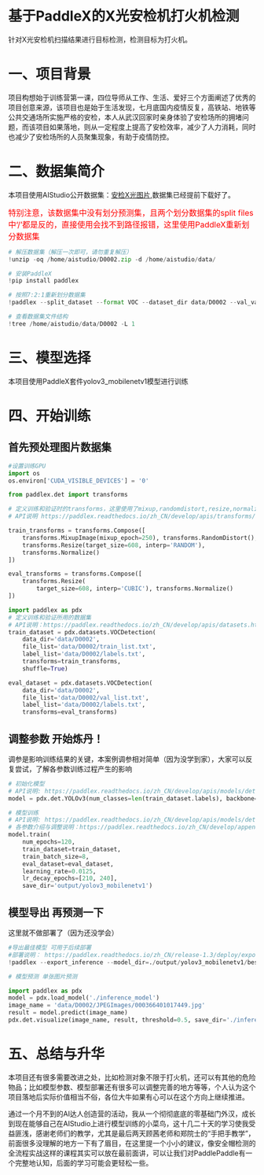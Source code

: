 # 基于PaddleX的X光安检机打火机检测

针对X光安检机扫描结果进行目标检测，检测目标为打火机。

# 一、项目背景

项目构想始于训练营第一课，四位导师从工作、生活、爱好三个方面阐述了优秀的项目创意来源，该项目也是始于生活发现，七月底国内疫情反复，高铁站、地铁等公共交通场所实施严格的安检，本人从武汉回家时亲身体验了安检场所的拥堵问题，而该项目如果落地，则从一定程度上提高了安检效率，减少了人力消耗，同时也减少了安检场所的人员聚集现象，有助于疫情防控。

# 二、数据集简介

本项目使用AIStudio公开数据集：[安检X光图片](http://aistudio.baidu.com/aistudio/datasetdetail/67989),数据集已经提前下载好了。

<font size="3" color="red">特别注意，该数据集中没有划分预测集，且两个划分数据集的split files中‘/’都是反的，直接使用会找不到路径报错，这里使用PaddleX重新划分数据集</font>




```python
# 解压数据集（解压一次即可，请勿重复解压）
!unzip -oq /home/aistudio/D0002.zip -d /home/aistudio/data/
```


```python
# 安装PaddleX
!pip install paddlex
```


```python
# 按照7:2:1重新划分数据集
!paddlex --split_dataset --format VOC --dataset_dir data/D0002 --val_value 0.2 --test_value 0.1
```


```python
# 查看数据集文件结构
!tree /home/aistudio/data/D0002 -L 1
```

# 三、模型选择

本项目使用PaddleX套件yolov3_mobilenetv1模型进行训练


# 四、开始训练

## 首先预处理图片数据集


```python
#设置训练GPU
import os
os.environ['CUDA_VISIBLE_DEVICES'] = '0'
```


```python
from paddlex.det import transforms

# 定义训练和验证时的transforms，这里使用了mixup,randomdistort,resize,normalize四个处理手段，()内留空为使用默认参数设置
# API说明 https://paddlex.readthedocs.io/zh_CN/develop/apis/transforms/det_transforms.html

train_transforms = transforms.Compose([
    transforms.MixupImage(mixup_epoch=250), transforms.RandomDistort(),
    transforms.Resize(target_size=608, interp='RANDOM'), 
    transforms.Normalize()
])

eval_transforms = transforms.Compose([
    transforms.Resize(
        target_size=608, interp='CUBIC'), transforms.Normalize()
])
```


```python
import paddlex as pdx
# 定义训练和验证所用的数据集
# API说明：https://paddlex.readthedocs.io/zh_CN/develop/apis/datasets.html#paddlex-datasets-vocdetection
train_dataset = pdx.datasets.VOCDetection(
    data_dir='data/D0002',
    file_list='data/D0002/train_list.txt',
    label_list='data/D0002/labels.txt',
    transforms=train_transforms,
    shuffle=True)

eval_dataset = pdx.datasets.VOCDetection(
    data_dir='data/D0002',
    file_list='data/D0002/val_list.txt',
    label_list='data/D0002/labels.txt',
    transforms=eval_transforms)
```

## 调整参数 开始炼丹！

调参是影响训练结果的关键，本案例调参相对简单（因为没学到家），大家可以反复尝试，了解各参数训练过程产生的影响


```python
# 初始化模型
# API说明: https://paddlex.readthedocs.io/zh_CN/develop/apis/models/detection.html#paddlex-det-yolov3
model = pdx.det.YOLOv3(num_classes=len(train_dataset.labels), backbone='MobileNetV1')
```


```python
# 模型训练
# API说明: https://paddlex.readthedocs.io/zh_CN/develop/apis/models/detection.html#id1
# 各参数介绍与调整说明：https://paddlex.readthedocs.io/zh_CN/develop/appendix/parameters.html
model.train(
    num_epochs=120,
    train_dataset=train_dataset,
    train_batch_size=8,
    eval_dataset=eval_dataset,
    learning_rate=0.0125,
    lr_decay_epochs=[210, 240],
    save_dir='output/yolov3_mobilenetv1')
```

## 模型导出 再预测一下

这里就不做部署了（因为还没学会）


```python
#导出最佳模型 可用于后续部署
#部署说明： https://paddlex.readthedocs.io/zh_CN/release-1.3/deploy/export_model.html
!paddlex --export_inference --model_dir=./output/yolov3_mobilenetv1/best_model --save_dir=./inference_model
```


```python
# 模型预测 单张图片预测

import paddlex as pdx
model = pdx.load_model('./inference_model')
image_name = 'data/D0002/JPEGImages/000366401017449.jpg'
result = model.predict(image_name)
pdx.det.visualize(image_name, result, threshold=0.5, save_dir='./inference_model')
```

# 五、总结与升华


本项目还有很多需要改进之处，比如检测对象不限于打火机，还可以有其他的危险物品；比如模型参数、模型部署还有很多可以调整完善的地方等等，个人认为这个项目落地后实际价值相当不俗，各位大牛如果有心可以在这个方向上继续推进。


通过一个月不到的AI达人创造营的活动，我从一个彻彻底底的零基础门外汉，成长到现在能够自己在AIStudio上进行模型训练的小菜鸟，这十几二十天的学习使我受益匪浅，感谢老师们的教学，尤其是最后两天顾茜老师和郑院士的“手把手教学”，前面很多没理解的地方一下有了眉目，在这里提一个小小的建议，像安全帽检测的全流程实战这样的课程其实可以放在最前面讲，可以让我们对PaddlePaddle有一个完整地认知，后面的学习可能会更轻松一些。



